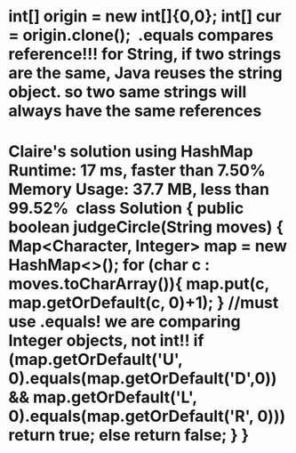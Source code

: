 int[] origin = new int[]{0,0};
int[] cur = origin.clone();
​
.equals compares reference!!!
for String, if two strings are the same, Java reuses the string object. so two same strings will always have the same references
=======
Claire's solution using HashMap
Runtime: 17 ms, faster than 7.50%
Memory Usage: 37.7 MB, less than 99.52%
​
class Solution {
public boolean judgeCircle(String moves) {
Map<Character, Integer> map = new HashMap<>();
for (char c : moves.toCharArray()){
map.put(c, map.getOrDefault(c, 0)+1);
}
//must use .equals! we are comparing Integer objects, not int!!
if (map.getOrDefault('U', 0).equals(map.getOrDefault('D',0)) && map.getOrDefault('L', 0).equals(map.getOrDefault('R', 0)))
return true;
else
return false;
}
}
========